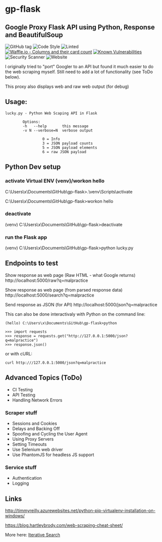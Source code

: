 # gp-flask

## Google Proxy Flask API using Python, Response and BeautifulSoup

![GitHub tag](https://img.shields.io/github/tag/mkobar/gp-flask.svg)
![Code Style](https://img.shields.io/badge/code_sytle-none-red.svg)
![Linted](https://img.shields.io/badge/linted-none-red.svg)
[![Waffle.io - Columns and their card count](https://badge.waffle.io/mkobar/gp-serp-url.svg?columns=all)](https://waffle.io/mkobar/gp-serp-url)
[![Known Vulnerabilities](https://snyk.io/test/github/mkobar/gp-flask/badge.svg?targetFile=requirements.txt)](https://snyk.io/test/github/mkobar/gp-flask?targetFile=requirements.txt)
![Security Scanner](https://img.shields.io/badge/security_scanner-none-red.svg)
![Website](https://img.shields.io/website-up-down-green-red/https/gp-python.herokuapp.com%2Fsearch%3Fhl%3Den%26gl%3Dus%26ie%3DUTF-8%26q%3Dcats%2Bvideo.svg)

I originally tried to "port" Googler to an API but found it much easier to do the web scraping myself.  Still need to add a lot of functionality (see ToDo below).

This proxy also displays web and raw web output (for debug)

## Usage:
```
lucky.py - Python Web Scaping API in Flask

        Options:
        -h   --help       this message
        -v N --verbose=N  verbose output

                 0 = Info
                 3 = JSON payload counts
                 5 = JSON payload elements
                 6 = raw JSON payload
```

## Python Dev setup
### activate Virtual ENV (venv)/workon hello

C:\Users\x\Documents\GitHub\gp-flask>.\venv\Scripts\activate

C:\Users\x\Documents\GitHub\gp-flask>workon hello

### deactivate

(venv) C:\Users\x\Documents\GitHub\gp-flask>deactivate

### run the Flask app

(venv) C:\Users\x\Documents\GitHub\gp-flask>python lucky.py

## Endpoints to test

Show response as web page (Raw HTML - what Google returns)
http://localhost:5000/raw?q=malpractice

Show response as web page (from parsed response data)
http://localhost:5000/search?q=malpractice

Send response as JSON (for API)
http://localhost:5000/json?q=malpractice

This can also be done interactivaly with Python on the command line:
```
(hello) C:\Users\x\Documents\GitHub\gp-flask>python

>>> import requests
>>> response = requests.get("http://127.0.0.1:5000/json?q=malpractice")
>>> response.json()
```
or with cURL:
```
curl http:///127.0.0.1:5000/json?q=malpractice
```

## Advanced Topics (ToDo)

- CI Testing
- API Testing
- Handling Network Errors

### Scraper stuff
- Sessions and Cookies
- Delays and Backing Off
- Spoofing and Cycling the User Agent
- Using Proxy Servers
- Setting Timeouts
- Use Selenium web driver
- Use PhantomJS for headless JS support

### Service stuff
- Authentication
- Logging

## Links

http://timmyreilly.azurewebsites.net/python-pip-virtualenv-installation-on-windows/

https://blog.hartleybrody.com/web-scraping-cheat-sheet/

More here: [Iterative Search](http://iterativesearch.com)

